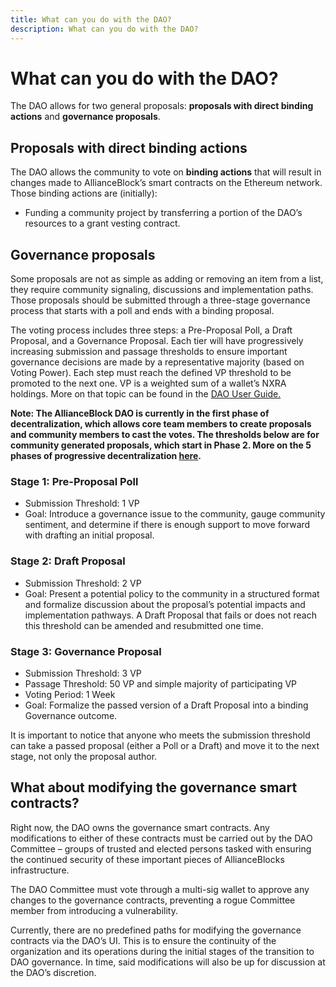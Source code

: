 ```yaml
---
title: What can you do with the DAO?
description: What can you do with the DAO?
---
```


# What can you do with the DAO?

The DAO allows for two general proposals: **proposals with direct binding actions** and **governance proposals**.

## Proposals with direct binding actions

The DAO allows the community to vote on **binding actions** that will result in changes made to AllianceBlock’s smart contracts on the Ethereum network. Those binding actions are (initially):

- Funding a community project by transferring a portion of the DAO’s resources to a grant vesting contract.

## Governance proposals

Some proposals are not as simple as adding or removing an item from a list, they require community signaling, discussions and implementation paths. Those proposals should be submitted through a three-stage governance process that starts with a poll and ends with a binding proposal.

The voting process includes three steps: a Pre-Proposal Poll, a Draft Proposal, and a Governance Proposal. Each tier will have progressively increasing submission and passage thresholds to ensure important governance decisions are made by a representative majority (based on Voting Power). Each step must reach the defined VP threshold to be promoted to the next one. VP is a weighted sum of a wallet’s NXRA holdings. More on that topic can be found in the [DAO User Guide.](https://www.notion.so/DAO-User-Guide-1c6699c357014a8cbb56ef072eb60d1e?pvs=21)

**Note: The AllianceBlock DAO is currently in the first phase of decentralization, which  allows core team members to create proposals and community members to cast the votes. The thresholds below are for community generated proposals, which start in Phase 2. More on the 5 phases of progressive decentralization [here](https://www.notion.so/How-the-DAO-works-4c20a6f86619404198bbb82e3bd3088b?pvs=21).**

### **Stage 1: Pre-Proposal Poll**

- Submission Threshold: 1 VP
- Goal: Introduce a governance issue to the community, gauge community sentiment, and determine if there is enough support to move forward with drafting an initial proposal.

### **Stage 2: Draft Proposal**

- Submission Threshold: 2 VP
- Goal: Present a potential policy to the community in a structured format and formalize discussion about the proposal’s potential impacts and implementation pathways. A Draft Proposal that fails or does not reach this threshold can be amended and resubmitted one time.

### **Stage 3: Governance Proposal**

- Submission Threshold: 3 VP
- Passage Threshold: 50 VP and simple majority of participating VP
- Voting Period: 1 Week
- Goal: Formalize the passed version of a Draft Proposal into a binding Governance outcome.

It is important to notice that anyone who meets the submission threshold can take a passed proposal (either a Poll or a Draft) and move it to the next stage, not only the proposal author.

## **What about modifying the governance smart contracts?**

Right now, the DAO owns the governance smart contracts. Any modifications to either of these contracts must be carried out by the DAO Committee – groups of trusted and elected persons tasked with ensuring the continued security of these important pieces of AllianceBlocks infrastructure.

The DAO Committee must vote through a multi-sig wallet to approve any changes to the governance contracts, preventing a rogue Committee member from introducing a vulnerability.

Currently, there are no predefined paths for modifying the governance contracts via the DAO’s UI. This is to ensure the continuity of the organization and its operations during the initial stages of the transition to DAO governance. In time, said modifications will also be up for discussion at the DAO’s discretion.